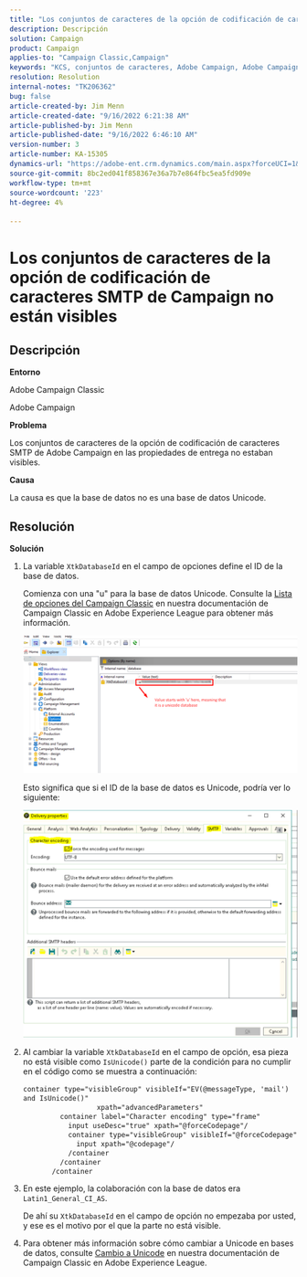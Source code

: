 ```yaml
---
title: "Los conjuntos de caracteres de la opción de codificación de caracteres SMTP de Campaign no están visibles"
description: Descripción
solution: Campaign
product: Campaign
applies-to: "Campaign Classic,Campaign"
keywords: "KCS, conjuntos de caracteres, Adobe Campaign, Adobe Campaign Classic, opción de codificación de caracteres SMTP no visible, variable XtkDatabaseId"
resolution: Resolution
internal-notes: "TK206362"
bug: false
article-created-by: Jim Menn
article-created-date: "9/16/2022 6:21:38 AM"
article-published-by: Jim Menn
article-published-date: "9/16/2022 6:46:10 AM"
version-number: 3
article-number: KA-15305
dynamics-url: "https://adobe-ent.crm.dynamics.com/main.aspx?forceUCI=1&pagetype=entityrecord&etn=knowledgearticle&id=3c647acd-8735-ed11-9db1-0022480866ad"
source-git-commit: 8bc2ed041f858367e36a7b7e864fbc5ea5fd909e
workflow-type: tm+mt
source-wordcount: '223'
ht-degree: 4%

---
```


# Los conjuntos de caracteres de la opción de codificación de caracteres SMTP de Campaign no están visibles

## Descripción

<b>Entorno</b>

Adobe Campaign Classic

Adobe Campaign

<b>Problema</b>

Los conjuntos de caracteres de la opción de codificación de caracteres SMTP de Adobe Campaign en las propiedades de entrega no estaban visibles.

<b>Causa</b>

La causa es que la base de datos no es una base de datos Unicode.

## Resolución

<b>Solución</b>

1. La variable `XtkDatabaseId` en el campo de opciones define el ID de la base de datos.

   Comienza con una &quot;u&quot; para la base de datos Unicode. Consulte la [Lista de opciones del Campaign Classic](https://docs.adobe.com/content/help/en/campaign-classic/using/installing-campaign-classic/appendices/configuring-campaign-options.html) en nuestra documentación de Campaign Classic en Adobe Experience League para obtener más información.

   ![](assets/c05936a7-51d0-ec11-a7b5-00224809c556.png)

   Esto significa que si el ID de la base de datos es Unicode, podría ver lo siguiente:

   ![](assets/___c05936a7-51d0-ec11-a7b5-00224809c556___.png)

1. Al cambiar la variable `XtkDatabaseId` en el campo de opción, esa pieza no está visible como `IsUnicode()` parte de la condición para no cumplir en el código como se muestra a continuación:

   ```
   container type="visibleGroup" visibleIf="EV(@messageType, 'mail') and IsUnicode()"
                     xpath="advancedParameters"
            container label="Character encoding" type="frame"
              input useDesc="true" xpath="@forceCodepage"/
              container type="visibleGroup" visibleIf="@forceCodepage"
                input xpath="@codepage"/
              /container
            /container
          /container
   ```

1. En este ejemplo, la colaboración con la base de datos era `Latin1_General_CI_AS`.

   De ahí su `XtkDatabaseId` en el campo de opción no empezaba por usted, y ese es el motivo por el que la parte no está visible.

1. Para obtener más información sobre cómo cambiar a Unicode en bases de datos, consulte [Cambio a Unicode](https://docs.adobe.com/content/help/en/campaign-classic/using/monitoring-campaign-classic/updating-adobe-campaign/switching-to-unicode.html) en nuestra documentación de Campaign Classic en Adobe Experience League.
